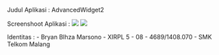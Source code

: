 Judul Aplikasi : AdvancedWidget2

Screenshoot Aplikasi :  ![](http://i1376.photobucket.com/albums/ah35/bryanbihza/Screenshot%2020_zpsvldc8mpm.png)
                        ![](http://i1376.photobucket.com/albums/ah35/bryanbihza/Screenshot%2021_zpso6xak85j.png)

Identitas : - Bryan BIhza Marsono 
            - XIRPL 5 
            - 08 
            - 4689/1408.070 
            - SMK Telkom Malang
